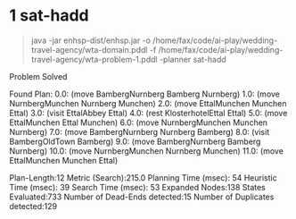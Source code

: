 # 1 sat-hadd

> java -jar enhsp-dist/enhsp.jar -o /home/fax/code/ai-play/wedding-travel-agency/wta-domain.pddl -f /home/fax/code/ai-play/wedding-travel-agency/wta-problem-1.pddl -planner sat-hadd

Problem Solved

Found Plan:
0.0: (move BambergNurnberg Bamberg Nurnberg)
1.0: (move NurnbergMunchen Nurnberg Munchen)
2.0: (move EttalMunchen Munchen Ettal)
3.0: (visit EttalAbbey Ettal)
4.0: (rest KlosterhotelEttal Ettal)
5.0: (move EttalMunchen Ettal Munchen)
6.0: (move NurnbergMunchen Munchen Nurnberg)
7.0: (move BambergNurnberg Nurnberg Bamberg)
8.0: (visit BambergOldTown Bamberg)
9.0: (move BambergNurnberg Bamberg Nurnberg)
10.0: (move NurnbergMunchen Nurnberg Munchen)
11.0: (move EttalMunchen Munchen Ettal)

Plan-Length:12
Metric (Search):215.0
Planning Time (msec): 54
Heuristic Time (msec): 39
Search Time (msec): 53
Expanded Nodes:138
States Evaluated:733
Number of Dead-Ends detected:15
Number of Duplicates detected:129
